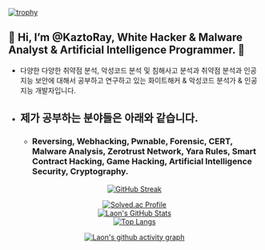 [![trophy](https://github-profile-trophy.vercel.app/?username=KaztoRay&theme=algolia&column=10)](https://github.com/Luon/)

## 💫 Hi, I’m @KaztoRay, White Hacker & Malware Analyst & Artificial Intelligence Programmer. 💫

- 다양한 다양한 취약점 분석, 악성코드 분석 및 침해사고 분석과 취약점 분석과 인공지능 보안에 대해서 공부하고 연구하고 있는 화이트해커 &  악성코드 분석가 & 인공지능 개발자입니다.

- ## 제가 공부하는 분야들은 아래와 같습니다.

  - ### Reversing, Webhacking, Pwnable, Forensic, CERT, Malware Analysis, Zerotrust Network, Yara Rules, Smart Contract Hacking, Game Hacking, Artificial Intelligence Security, Cryptography.

<div align = "center">

[![GitHub Streak](https://github-readme-streak-stats.herokuapp.com/?user=KaztoRay&theme=holi-theme)](https://git.io/streak-stats)

[![Solved.ac Profile](http://mazassumnida.wtf/api/v2/generate_badge?boj=dsph9245)](https://solved.ac/dsph9245) <br/>
[![Laon's GitHub Stats](https://github-readme-stats.vercel.app/api?username=KaztoRay&hide=contribs,prs&show_icons=true&theme=ambient_gradient)](https://github.com/anuraghazra/github-readme-stats)
<br>
[![Top Langs](https://github-readme-stats.vercel.app/api/top-langs/?username=KaztoRay&langs_count=10&hide=contribs,prs&show_icons=true&theme=ambient_gradient)](https://github.com/anuraghazra/github-readme-stats)

[![Laon's github activity graph](https://github-readme-activity-graph.vercel.app/graph?username=KaztoRay&theme=react-dark&border=true)](https://github.com/ashutosh00710/github-readme-activity-graph)

</div>
 
 

